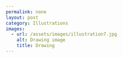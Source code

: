 ```yaml
---
permalink: none
layout: post
category: Illustrations
images:   
  - url: /assets/images/illustration7.jpg
    alt: Drawing image
    title: Drawing
---
```

